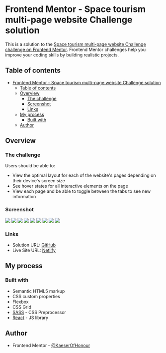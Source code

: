 # Frontend Mentor - Space tourism multi-page website Challenge solution

This is a solution to the [Space tourism multi-page website Challenge challenge on Frontend Mentor](https://www.frontendmentor.io/challenges/space-tourism-multipage-website-gRWj1URZ3). Frontend Mentor challenges help you improve your coding skills by building realistic projects.

## Table of contents

- [Frontend Mentor - Space tourism multi-page website Challenge solution](#frontend-mentor---space-tourism-multi-page-website-challenge-solution)
  - [Table of contents](#table-of-contents)
  - [Overview](#overview)
    - [The challenge](#the-challenge)
    - [Screenshot](#screenshot)
    - [Links](#links)
  - [My process](#my-process)
    - [Built with](#built-with)
  - [Author](#author)

## Overview

### The challenge

Users should be able to:

-   View the optimal layout for each of the website's pages depending on their device's screen size
-   See hover states for all interactive elements on the page
-   View each page and be able to toggle between the tabs to see new information

### Screenshot

![](./Screenshots/Desktop1.png)
![](./Screenshots/Desktop2.png)
![](./Screenshots/Desktop3.png)
![](./Screenshots/Desktop4.png)
![](./Screenshots/Phone1.png)
![](./Screenshots/Phone2.png)
![](./Screenshots/Phone3.png)
![](./Screenshots/Phone4.png)
![](./Screenshots/Phone5.png)

### Links

-   Solution URL: [GitHub](https://github.com/KaeserOfHonour/Space-Tourism)
-   Live Site URL: [Netlify](https://smug-space-tourism.netlify.app/)

## My process

### Built with

-   Semantic HTML5 markup
-   CSS custom properties
-   Flexbox
-   CSS Grid
-   [SASS](https://sass-lang.com/) - CSS Preprocessor
-   [React](https://reactjs.org/) - JS library

## Author

-   Frontend Mentor - [@KaeserOfHonour](https://www.frontendmentor.io/profile/KaeserOfHonour)
